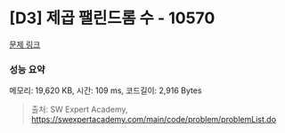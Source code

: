 # [D3] 제곱 팰린드롬 수 - 10570 

[문제 링크](https://swexpertacademy.com/main/code/problem/problemDetail.do?contestProbId=AXO72aaqPrcDFAXS) 

### 성능 요약

메모리: 19,620 KB, 시간: 109 ms, 코드길이: 2,916 Bytes



> 출처: SW Expert Academy, https://swexpertacademy.com/main/code/problem/problemList.do